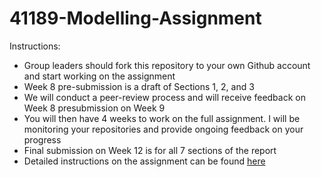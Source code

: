 # 41189-Modelling-Assignment
Instructions: 

- Group leaders should fork this repository to your own Github account and start working on the assignment
- Week 8 pre-submission is a draft of Sections 1, 2, and 3
- We will conduct a peer-review process and will receive feedback on Week 8 presubmission on Week 9
- You will then have 4 weeks to work on the full assignment. I will be monitoring your repositories and provide ongoing feedback on your progress
- Final submission on Week 12 is for all 7 sections of the report
- Detailed instructions on the assignment can be found [here](https://docs.google.com/document/d/1CACNZrnxHwKRV9D2BBFyFUGUoG3DUYb1kzPRG8lriHk/edit?usp=sharing)
